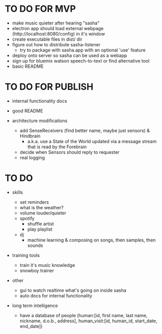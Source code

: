# TO DO FOR MVP

- make music quieter after hearing "sasha"
- electron app should load external webpage (http://localhost:8080/config) in it's window
- create executable files in dist/ dir
- figure out how to distribute sasha-listener
    - try to package with sasha.app with an optional 'use' feature
- deploy onto server so sasha can be used as a webapp
- sign up for bluemix watson speech-to-text or find alternative tool
- basic README

# TO DO FOR PUBLISH

- internal functionality docs
- good README

- architecture modifications
    - add SenseReceivers (find better name, maybe just sensors) & Hindbrain
        - a.k.a. use a State of the World updated via a message stream that is read by the Forebrain
    - decide when Sensors should reply to requester
    - real logging

# TO DO

- skills
    - set reminders
    - what is the weather?
    - volume louder/quieter
    - spotify
        - shuffle artist
        - play playlist
    * dj
        * machine learning & composing on songs, then samples, then sounds

- training tools
    - train it's music knowledge
    - snowboy trainer

- other
    - gui to watch realtime what's going on inside sasha
    - auto docs for internal functionality

- long term intelligence
    - have a database of people (human:[id, first name, last name, nickname, d.o.b., address], human_visit:[id, human_id, start_date, end_date])
